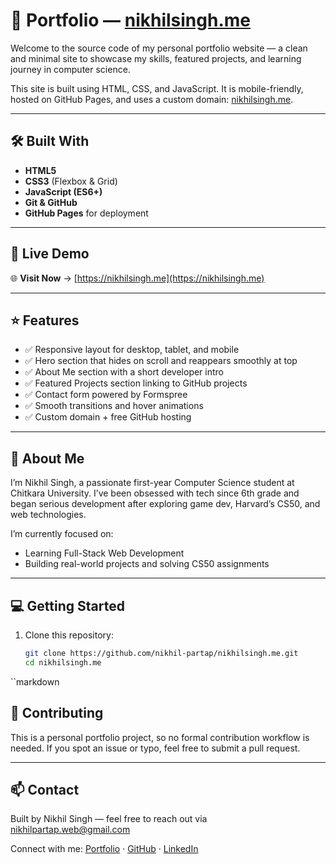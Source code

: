 # 📌 Portfolio — [nikhilsingh.me](https://nikhilsingh.me)

Welcome to the source code of my personal portfolio website — a clean and minimal site to showcase my skills, featured projects, and learning journey in computer science.

This site is built using HTML, CSS, and JavaScript. It is mobile-friendly, hosted on GitHub Pages, and uses a custom domain: [nikhilsingh.me](https://nikhilsingh.me).

---

## 🛠 Built With

- **HTML5**
- **CSS3** (Flexbox & Grid)
- **JavaScript (ES6+)**
- **Git & GitHub**
- **GitHub Pages** for deployment

---

## 🔗 Live Demo

🌐 **Visit Now** → [https://nikhilsingh.me](https://nikhilsingh.me)

---

## ⭐ Features

- ✅ Responsive layout for desktop, tablet, and mobile
- ✅ Hero section that hides on scroll and reappears smoothly at top
- ✅ About Me section with a short developer intro
- ✅ Featured Projects section linking to GitHub projects
- ✅ Contact form powered by Formspree
- ✅ Smooth transitions and hover animations
- ✅ Custom domain + free GitHub hosting

---

## 🧠 About Me

I’m Nikhil Singh, a passionate first-year Computer Science student at Chitkara University. I’ve been obsessed with tech since 6th grade and began serious development after exploring game dev, Harvard’s CS50, and web technologies.

I’m currently focused on:
- Learning Full-Stack Web Development
- Building real-world projects and solving CS50 assignments

---

## 💻 Getting Started

1. Clone this repository:
   ```bash
   git clone https://github.com/nikhil-partap/nikhilsingh.me.git
   cd nikhilsingh.me

``markdown
## 🤝 Contributing

This is a personal portfolio project, so no formal contribution workflow is needed. If you spot an issue or typo, feel free to submit a pull request.

---



## 📫 Contact

Built by Nikhil Singh — feel free to reach out via [nikhilpartap.web@gmail.com](mailto:nikhilpartap.web@gmail.com)

Connect with me:
[Portfolio](https://nikhilsingh.me) · [GitHub](https://github.com/nikhil-partap) · [LinkedIn](https://www.linkedin.com/in/nikhil-partap)

